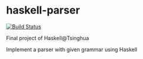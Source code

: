# haskell-parser

[![Build Status](https://travis-ci.org/FakeCola/haskell-parser.svg?branch=master)](https://travis-ci.org/FakeCola/haskell-parser)

Final project of Haskell@Tsinghua

Implement a parser with given grammar using Haskell
